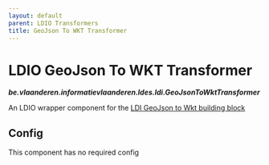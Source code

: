 ```yaml
---
layout: default
parent: LDIO Transformers
title: GeoJson To WKT Transformer
---
```


# LDIO GeoJson To WKT Transformer
***be.vlaanderen.informatievlaanderen.ldes.ldi.GeoJsonToWktTransformer***

An LDIO wrapper component for the [LDI GeoJson to Wkt building block]

## Config

This component has no required config

[LDI GeoJson to Wkt building block]: /core/geojson-to-wkt